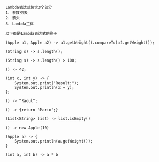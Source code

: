 
    Lambda表达式包含3个部分
    1. 参数列表
    2. 箭头
    3. Lambda主体
    
    以下都是Lambda表达式的例子
    
    (Apple a1, Apple a2) -> a1.getWeight().compareTo(a2.getWeight());

    (String s) -> s.length();
    
    (String s) -> s.length() > 100;
    
    () -> 42;

    (int x, int y) -> {
        System.out.print("Result:");
        System.out.println(x + y);
    };

    () -> "Raoul";

    () -> {return "Mario";}

    (List<String> list) -> list.isEmpty()
    
    () -> new Apple(10)
    
    (Apple a) -> {
        System.out.println(a.getWeight());
    }
    
    (int a, int b) -> a * b
    
    
    
    
    
    
    
    
    
    
    
    
    
    
    
    
